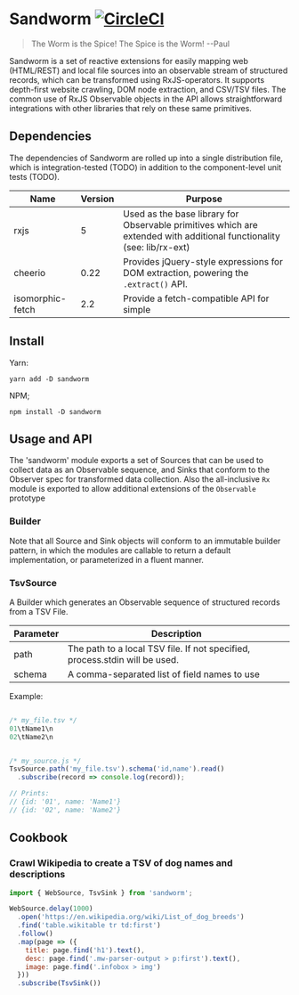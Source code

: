 # Sandworm [![CircleCI](https://circleci.com/gh/ccarpita/sandworm.svg?style=svg)](https://circleci.com/gh/ccarpita/sandworm)

> The Worm is the Spice!  The Spice is the Worm!
> --Paul

Sandworm is a set of reactive extensions for easily mapping web (HTML/REST) and local file sources into an observable stream of structured records, which can be transformed using RxJS-operators.  It supports depth-first website crawling, DOM node extraction, and CSV/TSV files.  The common use of RxJS Observable objects in the API allows straightforward integrations with other libraries that rely on these same primitives.

## Dependencies

The dependencies of Sandworm are rolled up into a single distribution file, which is integration-tested (TODO) in addition to the component-level unit tests (TODO).

| Name    | Version | Purpose |
| ------- | ------- | ------- |
| rxjs    | 5     | Used as the base library for Observable primitives which are extended with additional functionality (see: lib/rx-ext) |
| cheerio | 0.22  | Provides jQuery-style expressions for DOM extraction, powering the `.extract()` API. |
| isomorphic-fetch | 2.2 | Provide a fetch-compatible API for simple 

## Install

Yarn:
```
yarn add -D sandworm
```

NPM;
```
npm install -D sandworm
```


## Usage and API

The 'sandworm' module exports a set of Sources that can be used to collect data as an Observable sequence, and Sinks that conform to the Observer spec for transformed data collection.  Also the all-inclusive `Rx` module is exported to allow additional extensions of the `Observable` prototype

### Builder

Note that all Source and Sink objects will conform to an immutable builder pattern, in which the modules are callable to return a default implementation, or parameterized in a fluent manner.


### TsvSource

A Builder which generates an Observable sequence of structured records from a TSV File.

| Parameter | Description |
| --------  | ----------- |
| path | The path to a local TSV file.  If not specified, process.stdin will be used.
| schema | A comma-separated list of field names to use

Example:

```js

/* my_file.tsv */
01\tName1\n
02\tName2\n


/* my_source.js */
TsvSource.path('my_file.tsv').schema('id,name').read()
  .subscribe(record => console.log(record));

// Prints:
// {id: '01', name: 'Name1'}
// {id: '02', name: 'Name2'}
```


## Cookbook

### Crawl Wikipedia to create a TSV of dog names and descriptions

```js
import { WebSource, TsvSink } from 'sandworm';

WebSource.delay(1000)
  .open('https://en.wikipedia.org/wiki/List_of_dog_breeds')
  .find('table.wikitable tr td:first')
  .follow()
  .map(page => ({
    title: page.find('h1').text(),
    desc: page.find('.mw-parser-output > p:first').text(),
    image: page.find('.infobox > img')
  }))
  .subscribe(TsvSink())
```
